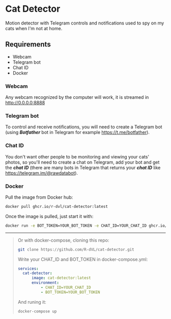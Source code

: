 # Cat Detector
Motion detector with Telegram controls and notifications used to spy on my cats when I'm not at home.
## Requirements
- Webcam
- Telegram bot
- Chat ID
- Docker

### Webcam
Any webcam recognized by the computer will work, it is streamed in http://0.0.0.0:8888
### Telegram bot
To control and receive notifications, you will need to create a Telegram bot (using ___Botfather___ bot in Telegram for example https://t.me/botfather).
### Chat ID
You don't want other people to be monitoring and viewing your cats' photos, so you'll need to create a chat on Telegram, add your bot and get the ___chat ID___ (there are many bots in Telegram that returns your ___chat ID___ like https://telegram.im/@rawdatabot).
### Docker
Pull the image from Docker hub:
~~~bash
docker pull ghcr.io/r-dvl/cat-detector:latest
~~~
Once the image is pulled, just start it with:
~~~bash
docker run -e BOT_TOKEN=YOUR_BOT_TOKEN -e CHAT_ID=YOUR_CHAT_ID ghcr.io/r-dvl/cat-detector:latest
~~~
---
>Or with docker-compose, cloning this repo:
>~~~bash
>git clone https://github.com/R-dVL/cat-detector.git
>~~~
>Write your CHAT_ID and BOT_TOKEN in docker-compose.yml:
>~~~yml
>services:
>   cat-detector:
>       image: cat-detector:latest
>       environment:
>           - CHAT_ID=YOUR_CHAT_ID
>           - BOT_TOKEN=YOUR_BOT_TOKEN
>~~~
>And runing it:
>~~~bash
>docker-compose up
>~~~
